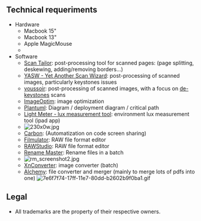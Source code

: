 ## Technical requeriments ##

* Hardware
     - Macbook 15"
     - Macbook 13"
     - Apple MagicMouse
     - 
* Software
 	 - [Scan Tailor](http://scantailor.org/): post-processing tool for scanned pages: (page splitting, deskewing, adding/removing borders...)
     - [YASW - Yet Another Scan Wizard](https://sourceforge.net/projects/yascanw/): post-processing of scanned images, particularly keystones issues
     - [voussoir](https://github.com/publicus/voussoir): post-processing of scanned images, with a focus on [de-keystones](https://www.researchgate.net/figure/Digital-image-process-for-keystone-and-fan-shape-distortions-correction-a-Keystone_fig6_258041815) scans
     - [ImageOptim](https://github.com/ImageOptim/ImageOptim): image optimization
     - [Plantuml](http://www.plantuml.com/plantuml/uml/):  Diagram / deployment diagram / critical path
     - [Light Meter - lux measurement tool](https://itunes.apple.com/es/app/light-meter-lux-measurement-tool/id642285909?mt=8): environment lux measurement tool (ipad app)
     - ![230x0w.jpg](https://bitbucket.org/repo/5qA7gpA/images/561974045-230x0w.jpg)
     - [Carbon](https://carbon.now.sh/): (Automatization on code screen sharing)
     - [Filmulator](https://github.com/CarVac/filmulator-gui): RAW file format editor
     - [RAWStudio](https://github.com/rawstudio/rawstudio): RAW file format editor
     - [Rename Master](http://www.joejoesoft.com/vcms/108/): Rename files in a batch
     - ![rm_screenshot2.jpg](https://bitbucket.org/repo/5qA7gpA/images/1559824972-rm_screenshot2.jpg)
     - [XnConverter](https://www.xnview.com/en/xnconvert/): image converter (batch)
     - [Alchemy](https://github.com/dawnlabs/alchemy): file converter and merger (mainly to merge lots of pdfs into one)
     ![7e6f7f74-17ff-11e7-80dd-b2602b9f0ba1.gif](https://bitbucket.org/repo/5qA7gpA/images/2680327398-7e6f7f74-17ff-11e7-80dd-b2602b9f0ba1.gif)

     
## Legal ##

* All trademarks are the property of their respective owners.